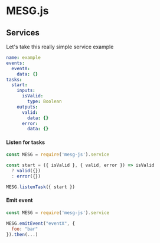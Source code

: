 # MESG.js

## Services

Let's take this really simple service example
```yml
name: example
events:
  eventX:
    data: {}
tasks:
  start:
    inputs:
      isValid:
        type: Boolean
    outputs:
      valid:
        data: {}
      error:
        data: {}
```

#### Listen for tasks

```javascript
const MESG = require('mesg-js').service

const start = ({ isValid }, { valid, error }) => isValid
  ? valid({})
  : error({})

MESG.listenTask({ start })
```

#### Emit event

```javascript
const MESG = require('mesg-js').service

MESG.emitEvent("eventX", {
  foo: "bar"
}).then(...)
```
